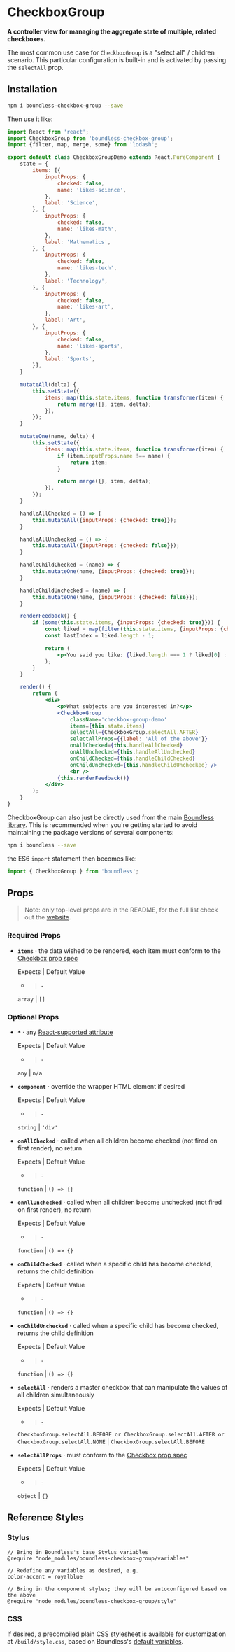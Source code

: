 <!---
THIS IS AN AUTOGENERATED FILE. EDIT PACKAGES/BOUNDLESS-CHECKBOX-GROUP/INDEX.JS INSTEAD.
-->
# CheckboxGroup

__A controller view for managing the aggregate state of multiple, related checkboxes.__

The most common use case for `CheckboxGroup` is a "select all" / children scenario. This particular
configuration is built-in and is activated by passing the `selectAll` prop.

## Installation

```bash
npm i boundless-checkbox-group --save
```

Then use it like:


```jsx
import React from 'react';
import CheckboxGroup from 'boundless-checkbox-group';
import {filter, map, merge, some} from 'lodash';

export default class CheckboxGroupDemo extends React.PureComponent {
    state = {
        items: [{
            inputProps: {
                checked: false,
                name: 'likes-science',
            },
            label: 'Science',
        }, {
            inputProps: {
                checked: false,
                name: 'likes-math',
            },
            label: 'Mathematics',
        }, {
            inputProps: {
                checked: false,
                name: 'likes-tech',
            },
            label: 'Technology',
        }, {
            inputProps: {
                checked: false,
                name: 'likes-art',
            },
            label: 'Art',
        }, {
            inputProps: {
                checked: false,
                name: 'likes-sports',
            },
            label: 'Sports',
        }],
    }

    mutateAll(delta) {
        this.setState({
            items: map(this.state.items, function transformer(item) {
                return merge({}, item, delta);
            }),
        });
    }

    mutateOne(name, delta) {
        this.setState({
            items: map(this.state.items, function transformer(item) {
                if (item.inputProps.name !== name) {
                    return item;
                }

                return merge({}, item, delta);
            }),
        });
    }

    handleAllChecked = () => {
        this.mutateAll({inputProps: {checked: true}});
    }

    handleAllUnchecked = () => {
        this.mutateAll({inputProps: {checked: false}});
    }

    handleChildChecked = (name) => {
        this.mutateOne(name, {inputProps: {checked: true}});
    }

    handleChildUnchecked = (name) => {
        this.mutateOne(name, {inputProps: {checked: false}});
    }

    renderFeedback() {
        if (some(this.state.items, {inputProps: {checked: true}})) {
            const liked = map(filter(this.state.items, {inputProps: {checked: true}}), 'label');
            const lastIndex = liked.length - 1;

            return (
                <p>You said you like: {liked.length === 1 ? liked[0] : [liked.slice(0, lastIndex).join(', '), 'and', liked.slice(lastIndex)].join(' ')}.</p>
            );
        }
    }

    render() {
        return (
            <div>
                <p>What subjects are you interested in?</p>
                <CheckboxGroup
                    className='checkbox-group-demo'
                    items={this.state.items}
                    selectAll={CheckboxGroup.selectAll.AFTER}
                    selectAllProps={{label: 'All of the above'}}
                    onAllChecked={this.handleAllChecked}
                    onAllUnchecked={this.handleAllUnchecked}
                    onChildChecked={this.handleChildChecked}
                    onChildUnchecked={this.handleChildUnchecked} />
                    <br />
                {this.renderFeedback()}
            </div>
        );
    }
}
```



CheckboxGroup can also just be directly used from the main [Boundless library](https://www.npmjs.com/package/boundless). This is recommended when you're getting started to avoid maintaining the package versions of several components:

```bash
npm i boundless --save
```

the ES6 `import` statement then becomes like:

```js
import { CheckboxGroup } from 'boundless';
```



## Props

> Note: only top-level props are in the README, for the full list check out the [website](http://boundless.js.org/CheckboxGroup).

### Required Props

- __`items`__ &middot; the data wished to be rendered, each item must conform to the [Checkbox prop spec](https://github.com/enigma-io/boundless/blob/master/packages/boundless-checkbox)

  Expects | Default Value
  -       | -
  `array` | `[]`


### Optional Props

- __`*`__ &middot; any [React-supported attribute](https://facebook.github.io/react/docs/tags-and-attributes.html#html-attributes)

  Expects | Default Value
  -       | -
  `any` | `n/a`

- __`component`__ &middot; override the wrapper HTML element if desired

  Expects | Default Value
  -       | -
  `string` | `'div'`

- __`onAllChecked`__ &middot; called when all children become checked (not fired on first render), no return

  Expects | Default Value
  -       | -
  `function` | `() => {}`

- __`onAllUnchecked`__ &middot; called when all children become unchecked (not fired on first render), no return

  Expects | Default Value
  -       | -
  `function` | `() => {}`

- __`onChildChecked`__ &middot; called when a specific child has become checked, returns the child definition

  Expects | Default Value
  -       | -
  `function` | `() => {}`

- __`onChildUnchecked`__ &middot; called when a specific child has become checked, returns the child definition

  Expects | Default Value
  -       | -
  `function` | `() => {}`

- __`selectAll`__ &middot; renders a master checkbox that can manipulate the values of all children simultaneously

  Expects | Default Value
  -       | -
  `CheckboxGroup.selectAll.BEFORE or CheckboxGroup.selectAll.AFTER or CheckboxGroup.selectAll.NONE` | `CheckboxGroup.selectAll.BEFORE`

- __`selectAllProps`__ &middot; must conform to the [Checkbox prop spec](./Checkbox)

  Expects | Default Value
  -       | -
  `object` | `{}`


## Reference Styles
### Stylus
```stylus
// Bring in Boundless's base Stylus variables
@require "node_modules/boundless-checkbox-group/variables"

// Redefine any variables as desired, e.g.
color-accent = royalblue

// Bring in the component styles; they will be autoconfigured based on the above
@require "node_modules/boundless-checkbox-group/style"
```

### CSS
If desired, a precompiled plain CSS stylesheet is available for customization at `/build/style.css`, based on Boundless's [default variables](https://github.com/enigma-io/boundless/blob/master/variables.styl).

